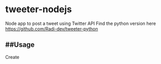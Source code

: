 # tweeter-nodejs
Node app to post a tweet using Twitter API
Find the python version here https://github.com/Radi-dev/tweeter-python


##Usage
----
Create

